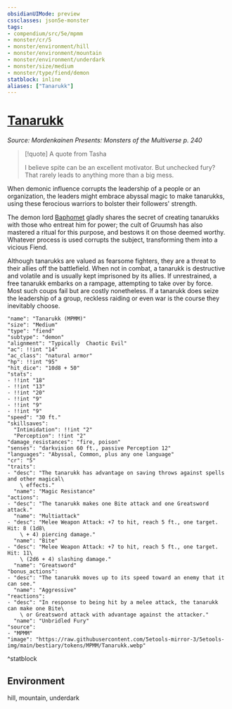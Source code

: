 ```yaml
---
obsidianUIMode: preview
cssclasses: json5e-monster
tags:
- compendium/src/5e/mpmm
- monster/cr/5
- monster/environment/hill
- monster/environment/mountain
- monster/environment/underdark
- monster/size/medium
- monster/type/fiend/demon
statblock: inline
aliases: ["Tanarukk"]
---
```

# [Tanarukk](Mechanics\bestiary\fiend/tanarukk-mpmm.md)
*Source: Mordenkainen Presents: Monsters of the Multiverse p. 240*  

> [!quote] A quote from Tasha  
> 
> I believe spite can be an excellent motivator. But unchecked fury? That rarely leads to anything more than a big mess.

When demonic influence corrupts the leadership of a people or an organization, the leaders might embrace abyssal magic to make tanarukks, using these ferocious warriors to bolster their followers' strength.

The demon lord [Baphomet](Mechanics/bestiary/npc/baphomet-mpmm.md) gladly shares the secret of creating tanarukks with those who entreat him for power; the cult of Gruumsh has also mastered a ritual for this purpose, and bestows it on those deemed worthy. Whatever process is used corrupts the subject, transforming them into a vicious Fiend.

Although tanarukks are valued as fearsome fighters, they are a threat to their allies off the battlefield. When not in combat, a tanarukk is destructive and volatile and is usually kept imprisoned by its allies. If unrestrained, a free tanarukk embarks on a rampage, attempting to take over by force. Most such coups fail but are costly nonetheless. If a tanarukk does seize the leadership of a group, reckless raiding or even war is the course they inevitably choose.

```statblock
"name": "Tanarukk (MPMM)"
"size": "Medium"
"type": "fiend"
"subtype": "demon"
"alignment": "Typically  Chaotic Evil"
"ac": !!int "14"
"ac_class": "natural armor"
"hp": !!int "95"
"hit_dice": "10d8 + 50"
"stats":
- !!int "18"
- !!int "13"
- !!int "20"
- !!int "9"
- !!int "9"
- !!int "9"
"speed": "30 ft."
"skillsaves":
  "Intimidation": !!int "2"
  "Perception": !!int "2"
"damage_resistances": "fire, poison"
"senses": "darkvision 60 ft., passive Perception 12"
"languages": "Abyssal, Common, plus any one language"
"cr": "5"
"traits":
- "desc": "The tanarukk has advantage on saving throws against spells and other magical\
    \ effects."
  "name": "Magic Resistance"
"actions":
- "desc": "The tanarukk makes one Bite attack and one Greatsword attack."
  "name": "Multiattack"
- "desc": "Melee Weapon Attack: +7 to hit, reach 5 ft., one target. Hit: 8 (1d8\
    \ + 4) piercing damage."
  "name": "Bite"
- "desc": "Melee Weapon Attack: +7 to hit, reach 5 ft., one target. Hit: 11\
    \ (2d6 + 4) slashing damage."
  "name": "Greatsword"
"bonus_actions":
- "desc": "The tanarukk moves up to its speed toward an enemy that it can see."
  "name": "Aggressive"
"reactions":
- "desc": "In response to being hit by a melee attack, the tanarukk can make one Bite\
    \ or Greatsword attack with advantage against the attacker."
  "name": "Unbridled Fury"
"source":
- "MPMM"
"image": "https://raw.githubusercontent.com/5etools-mirror-3/5etools-img/main/bestiary/tokens/MPMM/Tanarukk.webp"
```
^statblock

## Environment

hill, mountain, underdark